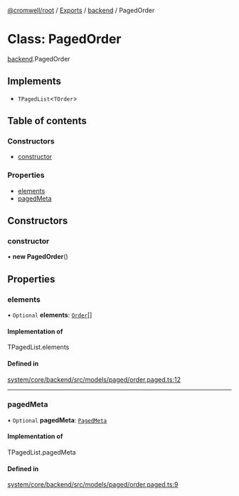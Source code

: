 [@cromwell/root](../README.md) / [Exports](../modules.md) / [backend](../modules/backend.md) / PagedOrder

# Class: PagedOrder

[backend](../modules/backend.md).PagedOrder

## Implements

- `TPagedList`<`TOrder`\>

## Table of contents

### Constructors

- [constructor](#constructor)

### Properties

- [elements](#elements)
- [pagedMeta](#pagedmeta)

## Constructors

### constructor

• **new PagedOrder**()

## Properties

### elements

• `Optional` **elements**: [`Order`](./backend.Order.md)[]

#### Implementation of

TPagedList.elements

#### Defined in

[system/core/backend/src/models/paged/order.paged.ts:12](https://github.com/CromwellCMS/Cromwell/blob/master/system/core/backend/src/models/paged/order.paged.ts#L12)

___

### pagedMeta

• `Optional` **pagedMeta**: [`PagedMeta`](./backend.PagedMeta.md)

#### Implementation of

TPagedList.pagedMeta

#### Defined in

[system/core/backend/src/models/paged/order.paged.ts:9](https://github.com/CromwellCMS/Cromwell/blob/master/system/core/backend/src/models/paged/order.paged.ts#L9)
